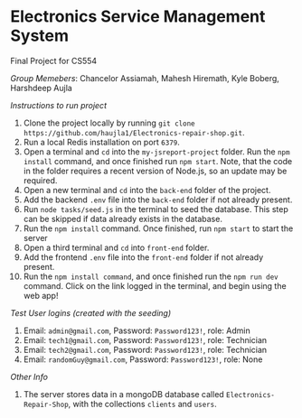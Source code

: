 # Electronics Service Management System

Final Project for CS554

*Group Memebers*:
Chancelor Assiamah, Mahesh Hiremath, Kyle Boberg, Harshdeep Aujla


*Instructions to run project*

1. Clone the project locally by running `git clone https://github.com/haujla1/Electronics-repair-shop.git`.
2. Run a local Redis installation on port `6379`.
3. Open a terminal and `cd` into the `my-jsreport-project` folder. Run the `npm install` command, and once finished run `npm start`. Note, that the code in the folder requires a recent version of Node.js, so an update may be required.
4. Open a new terminal and `cd` into the `back-end` folder of the project.
5. Add the backend `.env` file into the `back-end` folder if not already present.
6. Run `node tasks/seed.js` in the terminal to seed the database. This step can be skipped if data already exists in the database.
7. Run the `npm install` command. Once finished, run `npm start` to start the server
8. Open a third terminal and `cd` into `front-end` folder.
9. Add the frontend `.env` file into the `front-end` folder if not already present.
10. Run the `npm install command`, and once finished run the `npm run dev` command. Click on the link logged in the terminal, and begin using the web app!

*Test User logins (created with the seeding)*
1. Email: `admin@gmail.com`, Password: `Password123!`, role: Admin
2. Email: `tech1@gmail.com`, Password: `Password123!`, role: Technician
3. Email: `tech2@gmail.com`, Password: `Password123!`, role: Technician
4. Email: `randomGuy@gmail.com`, Password: `Password123!`, role: None

*Other Info*
1. The server stores data in a mongoDB database called `Electronics-Repair-Shop`, with the collections `clients` and `users`.


